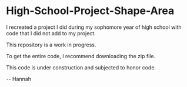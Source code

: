 # High-School-Project-Shape-Area

I recreated a project I did during my sophomore year of high school with code that I did not add to my project.  

This repository is a work in progress.  

To get the entire code, I recommend downloading the zip file. 

This code is under construction and subjected to honor code.

-- Hannah
